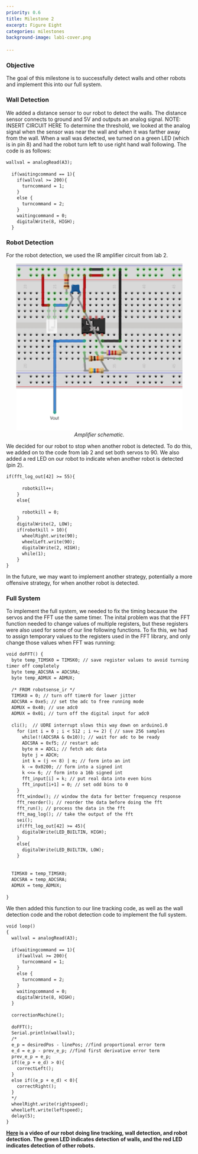```yaml
---
priority: 0.6
title: Milestone 2
excerpt: Figure Eight
categories: milestones
background-image: lab1-cover.png

---
```

### Objective
The goal of this milestone is to successfully detect walls and other robots and implement this into our full system.

### Wall Detection
We added a distance sensor to our robot to detect the walls. The distance sensor connects to ground and 5V and outputs an analog signal. 
NOTE: INSERT CIRCUIT HERE
To determine the threshold, we looked at the analog signal when the sensor was near the wall and when it was farther away from the wall. When a wall was detected, we turned on a green LED (which is in pin 8) and had the robot turn left to use right hand wall following. The code is as follows:

```
wallval = analogRead(A3);

  if(waitingcommand == 1){
    if(wallval >= 200){
      turncommand = 1;
    }
    else {
      turncommand = 2;
    }
    waitingcommand = 0;
    digitalWrite(8, HIGH);
  }
```

### Robot Detection
For the robot detection, we used the IR amplifier circuit from lab 2. 

<p align="center">
  <img src="/images/lab2_irfritz.png" width="450px" height="450px"/><br/>
      <i>Amplifier schematic.</i>
</p>

We decided for our robot to stop when another robot is detected. To do this, we added on to the code from lab 2 and set both servos to 90. We also added a red LED on our robot to indicate when another robot is detected (pin 2).

```
if(fft_log_out[42] >= 55){
      
      robotkill++;
    }
    else{
      
      robotkill = 0;
    }
    digitalWrite(2, LOW);
    if(robotkill > 10){
      wheelRight.write(90);
      wheelLeft.write(90);
      digitalWrite(2, HIGH);
      while(1);
    }
}
```

In the future, we may want to implement another strategy, potentially a more offensive strategy, for when another robot is detected.

### Full System
To implement the full system, we needed to fix the timing because the servos and the FFT use the same timer. The inital problem was that the FFT function needed to change values of multiple registers, but these registers were also used for some of our line following functions. To fix this, we had to assign temporary values to the registers used in the FFT library, and only change those values when FFT was running:

```
void doFFT() {
  byte temp_TIMSK0 = TIMSK0; // save register values to avoid turning timer off completely
  byte temp_ADCSRA = ADCSRA;
  byte temp_ADMUX = ADMUX;

  /* FROM robotsense_ir */
  TIMSK0 = 0; // turn off timer0 for lower jitter
  ADCSRA = 0xe5; // set the adc to free running mode
  ADMUX = 0x40; // use adc0
  ADMUX = 0x01; // turn off the digital input for adc0

  cli();  // UDRE interrupt slows this way down on arduino1.0
    for (int i = 0 ; i < 512 ; i += 2) { // save 256 samples
      while(!(ADCSRA & 0x10)); // wait for adc to be ready
      ADCSRA = 0xf5; // restart adc
      byte m = ADCL; // fetch adc data
      byte j = ADCH;
      int k = (j << 8) | m; // form into an int
      k -= 0x0200; // form into a signed int
      k <<= 6; // form into a 16b signed int
      fft_input[i] = k; // put real data into even bins
      fft_input[i+1] = 0; // set odd bins to 0
    }
    fft_window(); // window the data for better frequency response
    fft_reorder(); // reorder the data before doing the fft
    fft_run(); // process the data in the fft
    fft_mag_log(); // take the output of the fft
    sei();
    if(fft_log_out[42] >= 45){
      digitalWrite(LED_BUILTIN, HIGH);
    }
    else{
      digitalWrite(LED_BUILTIN, LOW);
    }

    
  TIMSK0 = temp_TIMSK0;
  ADCSRA = temp_ADCSRA;
  ADMUX = temp_ADMUX;

}
```


We then added this function to our line tracking code, as well as the wall detection code and the robot detection code to implement the full system.

```
void loop() 
{
  wallval = analogRead(A3);

  if(waitingcommand == 1){
    if(wallval >= 200){
      turncommand = 1;
    }
    else {
      turncommand = 2;
    }
    waitingcommand = 0;
    digitalWrite(8, HIGH);
  }
 
  correctionMachine();
  
  doFFT();
  Serial.println(wallval);
  /*
  e_p = desiredPos - linePos; //find proportional error term
  e_d = e_p - prev_e_p; //find first derivative error term
  prev_e_p = e_p;
  if((e_p + e_d) > 0){
    correctLeft();
  }
  else if((e_p + e_d) < 0){
    correctRight();
  }
  */
  wheelRight.write(rightspeed);
  wheelLeft.write(leftspeed);
  delay(5);
}

```

**[Here](https://www.youtube.com/watch?v=D0Eh-KCXFTk) is a video of our robot doing line tracking, wall detection, and robot detection. The green LED indicates detection of walls, and the red LED indicates detection of other robots.**

